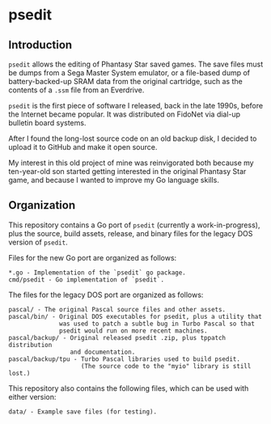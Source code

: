 # psedit

## Introduction

`psedit` allows the editing of Phantasy Star saved games. The save files must
be dumps from a Sega Master System emulator, or a file-based dump of
battery-backed-up SRAM data from the original cartridge, such as the contents
of a `.ssm` file from an Everdrive.

`psedit` is the first piece of software I released, back in the late 1990s,
before the Internet became popular. It was distributed on FidoNet via dial-up
bulletin board systems.

After I found the long-lost source code on an old backup disk, I decided to
upload it to GitHub and make it open source.

My interest in this old project of mine was reinvigorated both because my
ten-year-old son started getting interested in the original Phantasy Star
game, and because I wanted to improve my Go language skills.

## Organization

This repository contains a Go port of `psedit` (currently a work-in-progress),
plus the source, build assets, release, and binary files for the legacy DOS
version of `psedit`.

Files for the new Go port are organized as follows:

    *.go - Implementation of the `psedit` go package.
    cmd/psedit - Go implementation of `psedit`.

The files for the legacy DOS port are organized as follows:

    pascal/ - The original Pascal source files and other assets.
    pascal/bin/ - Original DOS executables for psedit, plus a utility that
                  was used to patch a subtle bug in Turbo Pascal so that
                  psedit would run on more recent machines.
    pascal/backup/ - Original released psedit .zip, plus tppatch distribution
                     and documentation.
    pascal/backup/tpu - Turbo Pascal libraries used to build psedit.
                        (The source code to the "myio" library is still lost.)

This repository also contains the following files, which can be used with
either version:

    data/ - Example save files (for testing).
